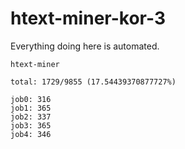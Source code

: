 # htext-miner-kor-3

Everything doing here is automated.

```
htext-miner

total: 1729/9855 (17.54439370877727%)

job0: 316
job1: 365
job2: 337
job3: 365
job4: 346
```